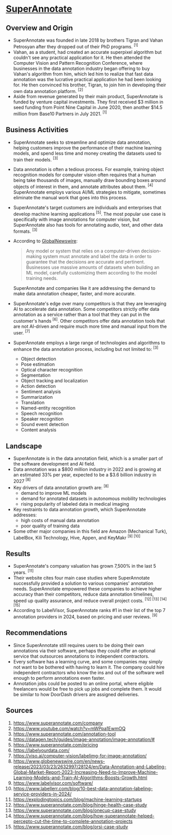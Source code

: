 # [SuperAnnotate](https://www.superannotate.com/)

## Overview and Origin

* SuperAnnotate was founded in late 2018 by brothers Tigran and Vahan Petrosyan after they dropped out of their PhD programs. <sup>[1]</sup>
* Vahan, as a student, had created an accurate superpixel algorithm but couldn't see any practical application for it. He then attended the Computer Vision and Pattern Recognition Conference, where businesses in the data annotation industry began offering to buy Vahan's algorithm from him, which led him to realize that fast data annotation was the lucrative practical application he had been looking for. He then convinced his brother, Tigran, to join him in developing their own data annotation platform. <sup>[2]</sup>
* Aside from revenue generated by their main product, SuperAnnotate is funded by venture capital investments. They first received $3 million in seed funding from Point Nine Capital in June 2020, then another $14.5 million from Base10 Partners in July 2021. <sup>[1]</sup>

## Business Activities

* SuperAnnotate seeks to streamline and optimize data annotation, helping customers improve the performance of their machine learning models, and spend less time and money creating the datasets used to train their models. <sup>[3]</sup>
* Data annotation is often a tedious process. For example, training object recognition models for computer vision often requires that a human being take thousands of images, manually draw bounding boxes around objects of interest in them, and annotate attributes about them. <sup>[4]</sup> SuperAnnotate employs various AI/ML strategies to mitigate, sometimes eliminate the manual work that goes into this process.
* SuperAnnotate's target customers are individuals and enterprises that develop machine learning applications <sup>[5]</sup>. The most popular use case is specifically with image annotations for computer vision, but SuperAnnotate also has tools for annotating audio, text, and other data formats. <sup>[3]</sup>
* According to [GlobalNewswire](https://www.globenewswire.com/en/news-release/2023/03/23/2632997/28124/en/Data-Annotation-and-Labeling-Global-Market-Report-2023-Increasing-Need-to-Improve-Machine-Learning-Models-and-Train-AI-Algorithms-Boosts-Growth.html):
  >Any model or system that relies on a computer-driven decision-making system must annotate and label the data in order to guarantee that the decisions are accurate and pertinent. Businesses use massive amounts of datasets when building an ML model, carefully customizing them according to the model training needs. 

  SuperAnnotate and companies like it are addressing the demand to make data annotation cheaper, faster, and more accurate.
* SuperAnnotate's edge over many competitors is that they are leveraging AI to accelerate data annotation. Some competitors strictly offer data annotation as a service rather than a tool that they can put in the customer's hands <sup>[6]</sup>. Other competitors offer data annotation tools that are not AI-driven and require much more time and manual input from the user. <sup>[7]</sup>
* SuperAnnotate employs a large range of technologies and algorithms to enhance the data annotation process, including but not limited to: <sup>[3]</sup>
  * Object detection
  * Pose estimation
  * Optical character recognition
  * Segmentation
  * Object tracking and localization
  * Action detection
  * Sentiment analysis
  * Summarization
  * Translation
  * Named-entity recognition
  * Speech recognition
  * Speaker recognition
  * Sound event detection
  * Content analysis

## Landscape

* SuperAnnotate is in the data annotation field, which is a smaller part of the software development and AI field.
* Data annotation was a $800 million industry in 2022 and is growing at an estimated 33% per year, expected to be a $3.6 billion industry in 2027 <sup>[8]</sup>
* Key drivers of data annotation growth are: <sup>[8]</sup>
  * demand to improve ML models
  * demand for annotated datasets in autonomous mobility technologies
  * rising popularity of labeled data in medical imaging
* Key restraints to data annotation growth, which SuperAnnotate addresses:
  * high costs of manual data annotation
  * poor quality of training data
* Some other major companies in this field are Amazon (Mechanical Turk), LabelBox, Kili Technology, Hive, Appen, and KeyMakr <sup>[9] [10]</sup>

## Results

* SuperAnnotate's company valuation has grown 7,500% in the last 5 years. <sup>[11]</sup>
* Their website cites four main case studies where SuperAnnotate successfully provided a solution to various companies' annotation needs. SuperAnnotate empowered these companies to achieve higher accuracy than their competitors, reduce data annotation timelines, speed up quality assurance, and reduce overall project costs.  <sup>[12] [13] [14] [15]</sup>
* According to LabelVisor, SuperAnnotate ranks #1 in their list of the top 7 annotation providers in 2024, based on pricing and user reviews. <sup>[9]</sup>

## Recommendations

* Since SuperAnnotate still requires users to be doing their own annotations via their software, perhaps they could offer an optional service that outsources annotations to independent contractors.
* Every software has a learning curve, and some companies may simply not want to be bothered with having to learn it. The company could hire independent contractors who know the ins and out of the software well enough to perform annotations even faster.
* Annotation jobs could be posted to an online portal, where eligible freelancers would be free to pick up jobs and complete them. It would be similar to how DoorDash drivers are assigned deliveries.

## Sources
1. https://www.superannotate.com/company
2. https://www.youtube.com/watch?v=mWPpa1EwmOQ
3. https://www.superannotate.com/annotation-tool
4. https://datagen.tech/guides/image-annotation/image-annotation/#
5. https://www.superannotate.com/pricing
6. https://labelyourdata.com/
7. https://viso.ai/computer-vision/labelimg-for-image-annotation/
8. https://www.globenewswire.com/en/news-release/2023/03/23/2632997/28124/en/Data-Annotation-and-Labeling-Global-Market-Report-2023-Increasing-Need-to-Improve-Machine-Learning-Models-and-Train-AI-Algorithms-Boosts-Growth.html
9. https://www.labelvisor.com/software/
10. https://www.labellerr.com/blog/10-best-data-annotation-labeling-service-providers-in-2024/
11. https://explodingtopics.com/blog/machine-learning-startups
12. https://www.superannotate.com/blog/hinge-health-case-study
13. https://www.superannotate.com/blog/onecup-case-study
14. https://www.superannotate.com/blog/how-superannotate-helped-percepto-cut-the-time-to-complete-annotation-projects
15. https://www.superannotate.com/blog/orsi-case-study
